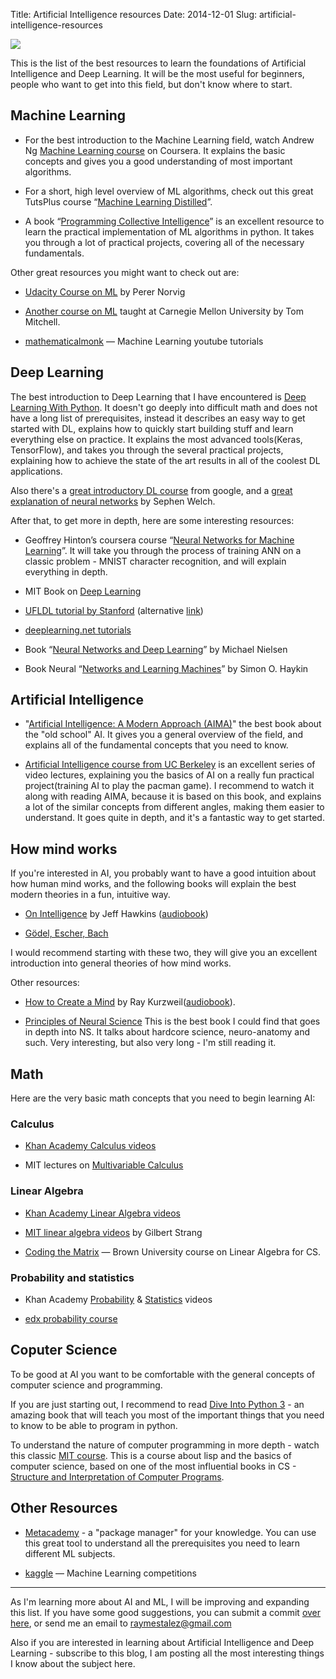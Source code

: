 Title: Artificial Intelligence resources
Date: 2014-12-01
Slug: artificial-intelligence-resources

![](http://digitalmind.io/images/digital-brain-header.png)

This is the list of the best resources to learn the foundations of Artificial Intelligence and Deep Learning. It will be the most useful for beginners, people who want to get into this field, but don't know where to start.

## Machine Learning

- For the best introduction to the Machine Learning field, watch Andrew Ng [Machine Learning course](https://www.coursera.org/course/ml) on Coursera. It explains the basic concepts and gives you a good understanding of most important algorithms.

- For a short, high level overview of ML algorithms, check out this great TutsPlus course “[Machine Learning Distilled](http://code.tutsplus.com/courses/machine-learning-distilled)”.

- A book “[Programming Collective Intelligence](http://www.amazon.com/Programming-Collective-Intelligence-Building-Applications/dp/0596529325)” is an excellent resource to learn the practical implementation of ML algorithms in python. It takes you through a lot of practical projects, covering all of the necessary fundamentals.

Other great resources you might want to check out are:

<!-- - [Pedro Domingos ML course](https://class.coursera.org/machlearning-001/lecture/preview) -->

- [Udacity Course on ML](https://www.udacity.com/course/cs271) by Perer Norvig

- [Another course on ML](http://www.cs.cmu.edu/%7Etom/10701_sp11/lectures.shtml) taught at Carnegie Mellon University by Tom Mitchell.

- [mathematicalmonk](http://www.youtube.com/playlist?list=PLD0F06AA0D2E8FFBA) — Machine Learning youtube tutorials

## Deep Learning

The best introduction to Deep Learning that I have encountered is [Deep Learning With Python](https://machinelearningmastery.com/deep-learning-with-python/). It doesn't go deeply into difficult math and does not have a long list of prerequisites, instead it describes an easy way to get started with DL, explains how to quickly start building stuff and learn everything else on practice. It explains the most advanced tools(Keras, TensorFlow), and takes you through the several practical projects, explaining how to achieve the state of the art results in all of the coolest DL applications.

Also there's a [great introductory DL course](https://www.youtube.com/playlist?list=PLOU2XLYxmsIIuiBfYad6rFYQU_jL2ryal) from google, and a [great explanation of neural networks](http://lumiverse.io/series/neural-networks-demystified) by Sephen Welch.


After that, to get more in depth, here are some interesting resources:

- Geoffrey Hinton’s coursera course “[Neural Networks for Machine Learning](https://www.coursera.org/learn/neural-networks)”. It will take you through the process of training ANN on a classic problem - MNIST character recognition, and will explain everything in depth.

- MIT Book on [Deep Learning](http://www.iro.umontreal.ca/%7Ebengioy/dlbook/)

- [UFLDL tutorial by Stanford](http://deeplearning.stanford.edu/wiki/index.php/UFLDL_Tutorial) (alternative [link](http://deeplearning.stanford.edu/tutorial/))

- [deeplearning.net tutorials](http://deeplearning.net/tutorial/)

<!-- - NYU Course on [Deep Learning](http://techtalks.tv/deep_learning_nyu_spring_2014/) -->

- Book “[Neural Networks and Deep Learning](http://neuralnetworksanddeeplearning.com/)” by Michael Nielsen

- Book Neural “[Networks and Learning Machines](http://www.amazon.com/Neural-Networks-Learning-Machines-Edition/dp/0131471392)” by Simon O. Haykin

<!-- - [deeplearning.net reading list](http://deeplearning.net/reading-list/) -->

## Artificial Intelligence
- "[Artificial Intelligence: A Modern Approach (AIMA)](http://www.amazon.com/Artificial-Intelligence-Modern-Approach-Edition/dp/0136042597)" the best book about the "old school" AI. It gives you a general overview of the field, and explains all of the fundamental concepts that you need to know. 

- [Artificial Intelligence course from UC Berkeley](https://www.youtube.com/channel/UCshmLD2MsyqAKBx8ctivb5Q/videos) is an excellent series of video lectures, explaining you the basics of AI on a really fun practical project(training AI to play the pacman game). I recommend to watch it along with reading AIMA, because it is based on this book, and explains a lot of the similar concepts from different angles, making them easier to understand. It goes quite in depth, and it's a fantastic way to get started.

## How mind works

If you're interested in AI, you probably want to have a good intuition about how human mind works, and the following books will explain the best modern theories in a fun, intuitive way.

- [On Intelligence](http://www.amazon.com/On-Intelligence-Jeff-Hawkins/dp/0805078533) by Jeff Hawkins ([audiobook](http://www.audible.com/pd/Science-Technology/On-Intelligence-Audiobook/B002V8LKTE/ref=a_search_c4_1_1_srTtl?qid=1469789110&sr=1-1))


- [Gödel, Escher, Bach](https://www.amazon.com/G%C3%B6del-Escher-Bach-Eternal-Golden/dp/0465026567)

I would recommend starting with these two, they will give you an excellent introduction into general theories of how mind works.

Other resources:


- [How to Create a Mind](http://www.amazon.com/How-Create-Mind-Thought-Revealed/dp/0143124048/) by Ray Kurzweil([audiobook](http://www.audible.com/pd/Science-Technology/How-to-Create-a-Mind-Audiobook/B009S7OKJS/ref=a_search_c4_1_1_srTtl?qid=1469788482&sr=1-1)).


- [Principles of Neural Science](https://www.amazon.com/Principles-Neural-Science-Fifth-Kandel/dp/0071390111/ref=sr_1_1?ie=UTF8&qid=1469789160&sr=8-1&keywords=principles+of+neural+science) This is the best book I could find that goes in depth into NS. It talks about hardcore science, neuro-anatomy and such. Very interesting, but also very long - I'm still reading it.



## Math

Here are the very basic math concepts that you need to begin learning AI:

### Calculus

* [Khan Academy Calculus videos](http://www.youtube.com/playlist?list=PL19E79A0638C8D449)

<!-- * [Coursera Calculus course](https://www.coursera.org/course/m2o2c2) -->

* MIT lectures on [Multivariable Calculus](http://ocw.mit.edu/courses/mathematics/18-02sc-multivariable-calculus-fall-2010/index.htm)

### Linear Algebra

* [Khan Academy Linear Algebra videos](http://www.youtube.com/playlist?list=PLFD0EB975BA0CC1E0)

* [MIT linear algebra videos](http://ocw.mit.edu/courses/mathematics/18-06-linear-algebra-spring-2010/video-lectures/) by Gilbert Strang

* [Coding the Matrix](https://cs.brown.edu/video/channels/coding-matrix-fall-2014/?page=2) — Brown University course on Linear Algebra for CS.

### Probability and statistics

* Khan Academy [Probability](http://www.youtube.com/playlist?list=PLC58778F28211FA19) & [Statistics](http://www.youtube.com/playlist?list=PL1328115D3D8A2566) videos

* [edx probability course](https://www.edx.org/course/introduction-probability-science-mitx-6-041x#.VJfS2LQAKc)



## Coputer Science
To be good at AI you want to be comfortable with the general concepts of computer science and programming. 

If you are just starting out, I recommend to read [Dive Into Python 3](http://www.diveintopython3.net/) - an amazing book that will teach you most of the important things that you need to know to be able to program in python.

To understand the nature of computer programming in more depth - watch this classic [MIT course](https://www.youtube.com/watch?v=2Op3QLzMgSY&list=PLE18841CABEA24090#t=253). This is a course about lisp and the basics of computer science, based on one of the most influential books in CS - [Structure and Interpretation of Computer Programs](http://www.amazon.com/Structure-Interpretation-Computer-Programs-Engineering/dp/0262510871).

<!-- (algorithms, data structures, complexity) -->

## Other Resources

- [Metacademy](http://www.metacademy.org/) - a "package manager" for your knowledge. You can use this great tool to understand all the prerequisites you need to learn different ML subjects.

- [kaggle](http://www.kaggle.com/) — Machine Learning competitions

<!-- - Github/my post on datasets -->


----

As I'm learning more about AI and ML, I will be improving and expanding this list. If you have some good suggestions, you can submit a commit [over here](https://github.com/raymestalez/digitalmind/blob/master/blog/content/ai/ai-resources.md), or send me an email to raymestalez@gmail.com

Also if you are interested in learning about Artificial Intelligence and Deep Learning - subscribe to this blog, I am posting all the most interesting things I know about the subject here.


<!-- 

## Programming
## Prerequisites

### Lisp and Python - best programming languages for AI:
Of all the programming languages you can choose to practice AI there are 2 best
options: Lisp and Python. Lisp was created specifically for creating AI, and it
is widely considered to be the most elegant and brilliant programming language
ever.  

Here's the best way to learn it:  

- Book "[Land of Lisp](http://www.amazon.com/Land-Lisp-Learn-Program-Game/dp/1593272812/)"
  (Book about lisp with some AI algorithms)  
  This is an excellent and very fun introduction to lisp, makes learning very
  enjoyable, understandable, and includes a lot of algorithms and basic principles
  that will be very useful when you will be going throuhg AIMA.  


- Paul Graham [ANSI Common Lisp](http://www.amazon.com/ANSI-Common-LISP-Paul-Graham/dp/0133708756)

And here's my favorite book on python:  


 -->


<style>
article a {
    color: #3d454b;
    font-weight: bold;
}
</style>


